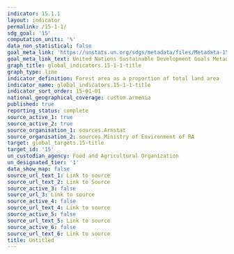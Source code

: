 ```yaml
---
indicator: 15.1.1
layout: indicator
permalink: /15-1-1/
sdg_goal: '15'
computation_units: '%'
data_non_statistical: false
goal_meta_link: 'https://unstats.un.org/sdgs/metadata/files/Metadata-15-01-01.pdf'
goal_meta_link_text: United Nations Sustainable Development Goals Metadata (PDF 379 KB)
graph_title: global_indicators.15-1-1-title
graph_type: line
indicator_definition: Forest area as a proportion of total land area
indicator_name: global_indicators.15-1-1-title
indicator_sort_order: 15-01-01
national_geographical_coverage: custom.armenia
published: true
reporting_status: complete
source_active_1: true
source_active_2: true
source_organisation_1: sources.Armstat
source_organisation_2: sources.Ministry of Environment of RA
target: global_targets.15-title
target_id: '15'
un_custodian_agency: Food and Agricultural Organization
un_designated_tier: '1'
data_show_map: false
source_url_text_1: Link to source
source_url_text_2: Link to Source
source_active_3: false
source_url_3: Link to source
source_active_4: false
source_url_text_4: Link to source
source_active_5: false
source_url_text_5: Link to source
source_active_6: false
source_url_text_6: Link to source
title: Untitled
---
```

